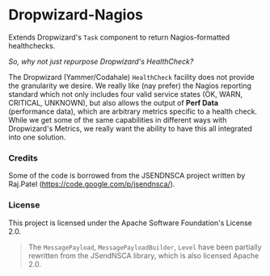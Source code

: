 # Dropwizard-Nagios

Extends Dropwizard's `Task` component to return Nagios-formatted healthchecks.

*So, why not just repurpose Dropwizard's HealthCheck?*

The Dropwizard (Yammer/Codahale) `HealthCheck` facility does not provide the granularity we desire.  We really like (nay prefer) the Nagios reporting standard which not only includes four valid service states (OK, WARN, CRITICAL, UNKNOWN), but also allows the output of **Perf Data** (performance data), which are arbitrary metrics specific to a health check.  While we get some of the same capabilities in different ways with Dropwizard's Metrics, we really want the ability to have this all integrated into one solution.

### Credits

Some of the code is borrowed from the JSENDNSCA project written by Raj.Patel (https://code.google.com/p/jsendnsca/).


### License

This project is licensed under the Apache Software Foundation's License 2.0.

> The `MessagePayload`, `MessagePayloadBuilder`, `Level` have been partially rewritten from the JSendNSCA library, which is also licensed Apache 2.0.
